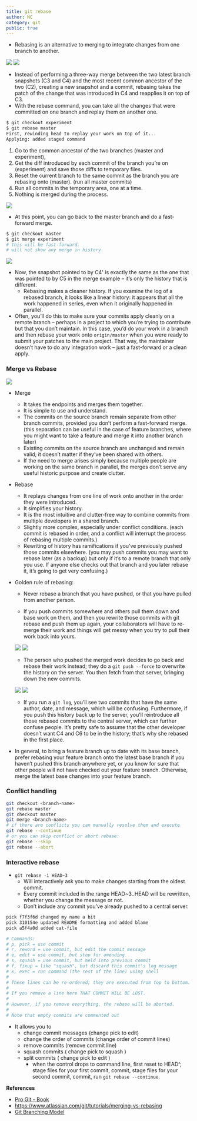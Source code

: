 ```yaml
---
title: git rebase
author: NC
category: git
public: true
---
```


- Rebasing is an alternative to merging to integrate changes from one branch to another.

![](/img/git_rebase_1.png)
![](/img/git_rebase_2.png)

- Instead of performing a three-way merge between the two latest branch snapshots (C3 and C4) and the most recent common ancestor of the two (C2), creating a new snapshot and a commit, rebasing takes the patch of the change that was introduced in C4 and reapplies it on top of C3.
- With the rebase command, you can take all the changes that were committed on one branch and replay them on another one.

```sh
$ git checkout experiment
$ git rebase master
First, rewinding head to replay your work on top of it...
Applying: added staged command
```

1. Go to the common ancestor of the two branches (master and experiment),
2. Get the diff introduced by each commit of the branch you’re on (experiment) and save those diffs to temporary files.
3. Reset the current branch to the same commit as the branch you are rebasing onto (master). (run all master commits)
4. Run all commits in the temporary area, one at a time.
5. Nothing is merged during the process.


![](/img/git_rebase_3.png)

- At this point, you can go back to the master branch and do a fast-forward merge.

```sh
$ git checkout master
$ git merge experiment
# this will be fast-forward.
# will not show any merge in history.
```

![](/img/git_rebase_4.png)

- Now, the snapshot pointed to by C4' is exactly the same as the one that was pointed to by C5 in the merge example  – it’s only the history that is different.
	- Rebasing makes a cleaner history. If you examine the log of a rebased branch, it looks like a linear history: it appears that all the work happened in series, even when it originally happened in parallel.
- Often, you’ll do this to make sure your commits apply cleanly on a remote branch – perhaps in a project to which you’re trying to contribute but that you don’t maintain. In this case, you’d do your work in a branch and then rebase your work onto `origin/master` when you were ready to submit your patches to the main project. That way, the maintainer doesn’t have to do any integration work – just a fast-forward or a clean apply.

### Merge vs Rebase

![](/img/git_history_merge_vs_rebase.png)

- Merge
	- It takes the endpoints and merges them together.
	- It is simple to use and understand.
	- The commits on the source branch remain separate from other branch commits, provided you don’t perform a fast-forward merge. (this separation can be useful in the case of feature branches, where you might want to take a feature and merge it into another branch later)
	- Existing commits on the source branch are unchanged and remain valid; it doesn’t matter if they’ve been shared with others.
	- If the need to merge arises simply because multiple people are working on the same branch in parallel, the merges don’t serve any useful historic purpose and create clutter.

- Rebase
	- It replays changes from one line of work onto another in the order they were introduced.
	- It simplifies your history.
	- It is the most intuitive and clutter-free way to combine commits from multiple developers in a shared branch.
	- Slightly more complex, especially under conflict conditions. (each commit is rebased in order, and a conflict will interrupt the process of rebasing multiple commits.)
	- Rewriting of history has ramifications if you’ve previously pushed those commits elsewhere. (you may push commits you may want to rebase later (as a backup) but only if it’s to a remote branch that only you use. If anyone else checks out that branch and you later rebase it, it’s going to get very confusing.)

- Golden rule of rebasing:
	- Never rebase a branch that you have pushed, or that you have pulled from another person.

	- If you push commits somewhere and others pull them down and base work on them, and then you rewrite those commits with git rebase and push them up again, your collaborators will have to re-merge their work and things will get messy when you try to pull their work back into yours.

	![](/img/git_rebase_remote_1.png)
	![](/img/git_rebase_remote_2.png)

	-  The person who pushed the merged work decides to go back and rebase their work instead; they do a `git push --force` to overwrite the history on the server. You then fetch from that server, bringing down the new commits.

	![](/img/git_rebase_remote_3.png)
	![](/img/git_rebase_remote_4.png)

	- If you run a `git log`, you’ll see two commits that have the same author, date, and message, which will be confusing. Furthermore, if you push this history back up to the server, you’ll reintroduce all those rebased commits to the central server, which can further confuse people. It’s pretty safe to assume that the other developer doesn’t want C4 and C6 to be in the history; that’s why she rebased in the first place.


- In general, to bring a feature branch up to date with its base branch, prefer rebasing your feature branch onto the latest base branch if you haven’t pushed this branch anywhere yet, or you know for sure that other people will not have checked out your feature branch. Otherwise, merge the latest base changes into your feature branch.


### Conflict handling

```sh
git checkout <branch-name>
git rebase master
git checkout master
git merge <branch-name>
# if there are conflicts you can manually resolve them and execute
git rebase --continue
# or you can skip conflict or abort rebase:
git rebase --skip
git rebase --abort
```


### Interactive rebase

- `git rebase -i HEAD~3`
	- Will interactively ask you to make changes starting from the oldest commit.
	- Every commit included in the range HEAD~3..HEAD will be rewritten, whether you change the message or not.
	- Don’t include any commit you’ve already pushed to a central server.

```sh
pick f7f3f6d changed my name a bit
pick 310154e updated README formatting and added blame
pick a5f4a0d added cat-file

# Commands:
# p, pick = use commit
# r, reword = use commit, but edit the commit message
# e, edit = use commit, but stop for amending
# s, squash = use commit, but meld into previous commit
# f, fixup = like "squash", but discard this commit's log message
# x, exec = run command (the rest of the line) using shell
#
# These lines can be re-ordered; they are executed from top to bottom.
#
# If you remove a line here THAT COMMIT WILL BE LOST.
#
# However, if you remove everything, the rebase will be aborted.
#
# Note that empty commits are commented out
```

- It allows you to
	- change commit messages (change pick to edit)
	- change the order of commits  (change order of commit lines)
	- remove commits  (remove commit line)
	- squash commits  ( change pick to squash )
	- split commits   ( change pick to edit )
		- when the control drops to command line, first reset to HEAD^, stage files for your first commit, commit, stage files for your second commit, commit, run `git rebase --continue`.





**References**
- [Pro Git - Book](http://git-scm.com/book)
- <https://www.atlassian.com/git/tutorials/merging-vs-rebasing>
- [Git Branching Model](http://www.slideshare.net/lemiorhan/git-branching-model)
